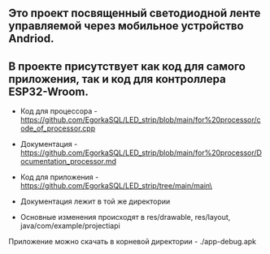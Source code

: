 ## Это проект посвященный светодиодной ленте управляемой через мобильное устройство Andriod. ##
## В проекте присутствует как код для самого приложения, так и код для контроллера ESP32-Wroom. ##

+ Код для процессора - https://github.com/EgorkaSQL/LED_strip/blob/main/for%20processor/code_of_processor.cpp
+ Документация - https://github.com/EgorkaSQL/LED_strip/blob/main/for%20processor/Documentation_processor.md

+ Код для приложения - https://github.com/EgorkaSQL/LED_strip/tree/main/main\
+ Документация лежит в той же директории
+ Основные изменения происходят в res/drawable, res/layout, java/com/example/projectiapi

Приложение можно скачать в корневой директории - ./app-debug.apk
